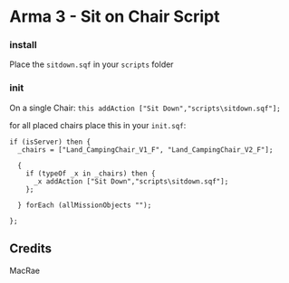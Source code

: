 # Arma 3 - Sit on Chair Script
### install

Place the `sitdown.sqf` in your `scripts` folder

### init
On a single Chair:
	`this addAction ["Sit Down","scripts\sitdown.sqf"];`

for all placed chairs place this in your `init.sqf`:
```
if (isServer) then {
  _chairs = ["Land_CampingChair_V1_F", "Land_CampingChair_V2_F"];

  {
    if (typeOf _x in _chairs) then {
      _x addAction ["Sit Down","scripts\sitdown.sqf"];
    };

  } forEach (allMissionObjects "");

};
```

## Credits
MacRae
